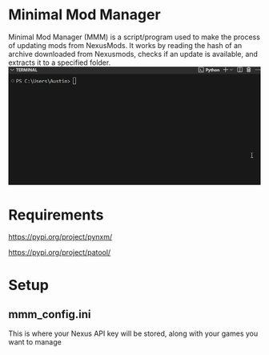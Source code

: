 
# Minimal Mod Manager 

Minimal Mod Manager (MMM) is a script/program used to make the process of updating mods from NexusMods. It works by reading the hash of an archive downloaded from Nexusmods, checks if an update is available, and extracts it to a specified folder.  
![Example](https://github.com/Austin12325/mmm/blob/main/docs/example.gif)

# Requirements 
https://pypi.org/project/pynxm/

https://pypi.org/project/patool/

# Setup

## mmm_config.ini
This is where your Nexus API key will be stored, along with your games you want to manage 

